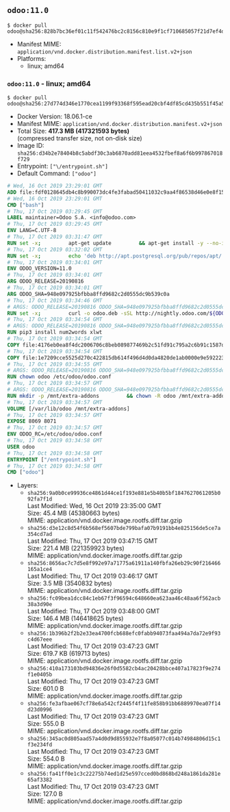 ## `odoo:11.0`

```console
$ docker pull odoo@sha256:828b7bc36ef01c11f542476bc2c8156c810e9f1cf710685057f21d7ef4d8617a
```

-	Manifest MIME: `application/vnd.docker.distribution.manifest.list.v2+json`
-	Platforms:
	-	linux; amd64

### `odoo:11.0` - linux; amd64

```console
$ docker pull odoo@sha256:27d774d346e1770cea1199f93368f595ead20cbf4df85cd435b551f45a5385d6
```

-	Docker Version: 18.06.1-ce
-	Manifest MIME: `application/vnd.docker.distribution.manifest.v2+json`
-	Total Size: **417.3 MB (417321593 bytes)**  
	(compressed transfer size, not on-disk size)
-	Image ID: `sha256:d34b2e78404b8c5abdf30c3ab6870add81eea4532fbef8a6f6b997867018f729`
-	Entrypoint: `["\/entrypoint.sh"]`
-	Default Command: `["odoo"]`

```dockerfile
# Wed, 16 Oct 2019 23:29:01 GMT
ADD file:fdf0128645db4c8b990073dc4fe3fabad50411032c9aa4f86538d46e0e8f158f in / 
# Wed, 16 Oct 2019 23:29:01 GMT
CMD ["bash"]
# Thu, 17 Oct 2019 03:29:45 GMT
LABEL maintainer=Odoo S.A. <info@odoo.com>
# Thu, 17 Oct 2019 03:29:45 GMT
ENV LANG=C.UTF-8
# Thu, 17 Oct 2019 03:31:47 GMT
RUN set -x;         apt-get update         && apt-get install -y --no-install-recommends             ca-certificates             curl             dirmngr             fonts-noto-cjk             gnupg             libssl1.0-dev             node-less             python3-pip             python3-pyldap             python3-qrcode             python3-renderpm             python3-setuptools             python3-vobject             python3-watchdog             xz-utils         && curl -o wkhtmltox.deb -sSL https://github.com/wkhtmltopdf/wkhtmltopdf/releases/download/0.12.5/wkhtmltox_0.12.5-1.stretch_amd64.deb         && echo '7e35a63f9db14f93ec7feeb0fce76b30c08f2057 wkhtmltox.deb' | sha1sum -c -         && dpkg --force-depends -i wkhtmltox.deb        && apt-get -y install -f --no-install-recommends         && rm -rf /var/lib/apt/lists/* wkhtmltox.deb
# Thu, 17 Oct 2019 03:32:02 GMT
RUN set -x;         echo 'deb http://apt.postgresql.org/pub/repos/apt/ stretch-pgdg main' > etc/apt/sources.list.d/pgdg.list         && export GNUPGHOME="$(mktemp -d)"         && repokey='B97B0AFCAA1A47F044F244A07FCC7D46ACCC4CF8'         && gpg --batch --keyserver keyserver.ubuntu.com --recv-keys "${repokey}"         && gpg --armor --export "${repokey}" | apt-key add -         && gpgconf --kill all         && rm -rf "$GNUPGHOME"         && apt-get update          && apt-get install -y postgresql-client         && rm -rf /var/lib/apt/lists/*
# Thu, 17 Oct 2019 03:34:01 GMT
ENV ODOO_VERSION=11.0
# Thu, 17 Oct 2019 03:34:01 GMT
ARG ODOO_RELEASE=20190816
# Thu, 17 Oct 2019 03:34:01 GMT
ARG ODOO_SHA=948e097925bfbba8ffd9682c2d0555dc9b539c0a
# Thu, 17 Oct 2019 03:34:46 GMT
# ARGS: ODOO_RELEASE=20190816 ODOO_SHA=948e097925bfbba8ffd9682c2d0555dc9b539c0a
RUN set -x;         curl -o odoo.deb -sSL http://nightly.odoo.com/${ODOO_VERSION}/nightly/deb/odoo_${ODOO_VERSION}.${ODOO_RELEASE}_all.deb         && echo "${ODOO_SHA} odoo.deb" | sha1sum -c -         && dpkg --force-depends -i odoo.deb         && apt-get update         && apt-get -y install -f --no-install-recommends         && rm -rf /var/lib/apt/lists/* odoo.deb
# Thu, 17 Oct 2019 03:34:54 GMT
# ARGS: ODOO_RELEASE=20190816 ODOO_SHA=948e097925bfbba8ffd9682c2d0555dc9b539c0a
RUN pip3 install num2words xlwt
# Thu, 17 Oct 2019 03:34:54 GMT
COPY file:4176eb0ea8f4dc2006706c8beb089877469b2c51fd91c795a2c6b91c1587dff1 in / 
# Thu, 17 Oct 2019 03:34:54 GMT
COPY file:1e7209cce5525d270c422815db614f496d4d0da4820de1ab0000e9e592223235 in /etc/odoo/ 
# Thu, 17 Oct 2019 03:34:55 GMT
# ARGS: ODOO_RELEASE=20190816 ODOO_SHA=948e097925bfbba8ffd9682c2d0555dc9b539c0a
RUN chown odoo /etc/odoo/odoo.conf
# Thu, 17 Oct 2019 03:34:57 GMT
# ARGS: ODOO_RELEASE=20190816 ODOO_SHA=948e097925bfbba8ffd9682c2d0555dc9b539c0a
RUN mkdir -p /mnt/extra-addons         && chown -R odoo /mnt/extra-addons
# Thu, 17 Oct 2019 03:34:57 GMT
VOLUME [/var/lib/odoo /mnt/extra-addons]
# Thu, 17 Oct 2019 03:34:57 GMT
EXPOSE 8069 8071
# Thu, 17 Oct 2019 03:34:57 GMT
ENV ODOO_RC=/etc/odoo/odoo.conf
# Thu, 17 Oct 2019 03:34:58 GMT
USER odoo
# Thu, 17 Oct 2019 03:34:58 GMT
ENTRYPOINT ["/entrypoint.sh"]
# Thu, 17 Oct 2019 03:34:58 GMT
CMD ["odoo"]
```

-	Layers:
	-	`sha256:9a0b0ce99936ce4861d44ce1f193e881e5b40b5bf1847627061205b092fa7f1d`  
		Last Modified: Wed, 16 Oct 2019 23:35:00 GMT  
		Size: 45.4 MB (45380663 bytes)  
		MIME: application/vnd.docker.image.rootfs.diff.tar.gzip
	-	`sha256:d3e12c8d54f6b568ef5607bde799bafa07b9191bb4e825156de5ce7a354cd7ad`  
		Last Modified: Thu, 17 Oct 2019 03:47:15 GMT  
		Size: 221.4 MB (221359923 bytes)  
		MIME: application/vnd.docker.image.rootfs.diff.tar.gzip
	-	`sha256:8656ac7c7d5e8f992e97a71775a61911a140fbfa26eb29c90f216466165a1ce4`  
		Last Modified: Thu, 17 Oct 2019 03:46:17 GMT  
		Size: 3.5 MB (3540832 bytes)  
		MIME: application/vnd.docker.image.rootfs.diff.tar.gzip
	-	`sha256:fc09bea1dcc84c1eb67f3f96594c648660ea623aa46c48aa6f562acb38a3d90e`  
		Last Modified: Thu, 17 Oct 2019 03:48:00 GMT  
		Size: 146.4 MB (146418625 bytes)  
		MIME: application/vnd.docker.image.rootfs.diff.tar.gzip
	-	`sha256:1b396b2f2b2e33ea4700fcb688efc0fabb94073faa494a7da72e9f93c4d67eee`  
		Last Modified: Thu, 17 Oct 2019 03:47:23 GMT  
		Size: 619.7 KB (619713 bytes)  
		MIME: application/vnd.docker.image.rootfs.diff.tar.gzip
	-	`sha256:410a173103bd94836e26f0d5582cb4ac20428bbce407a17823f9e274f1e0405b`  
		Last Modified: Thu, 17 Oct 2019 03:47:23 GMT  
		Size: 601.0 B  
		MIME: application/vnd.docker.image.rootfs.diff.tar.gzip
	-	`sha256:fe3afbae067cf78e6a542cf2445f4f11fe858b91bb6889970ea07f14d23d0996`  
		Last Modified: Thu, 17 Oct 2019 03:47:23 GMT  
		Size: 555.0 B  
		MIME: application/vnd.docker.image.rootfs.diff.tar.gzip
	-	`sha256:345ac0d805aad57a4d0d9d855932e7f8a05077c014b74984806d15c1f3e234fd`  
		Last Modified: Thu, 17 Oct 2019 03:47:23 GMT  
		Size: 554.0 B  
		MIME: application/vnd.docker.image.rootfs.diff.tar.gzip
	-	`sha256:fa41ff0e1c3c22275b74ed1d25e597cced0bd868bd248a1861da281e65af3382`  
		Last Modified: Thu, 17 Oct 2019 03:47:23 GMT  
		Size: 127.0 B  
		MIME: application/vnd.docker.image.rootfs.diff.tar.gzip
